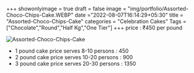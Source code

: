 +++
showonlyimage = true
draft = false
image = "img/portfolio/Assorted-Choco-Chips-Cake.WEBP"
date ="2022-08-07T16:14:29+05:30"
title = "Assorted-Choco-Chips-Cake"
categories = "Celebration Cakes"
Tags = ["Chocolate","Round","Half Kg","One Tier"]
+++
price : ₹450 per pound
<!--more-->
![Assorted-Choco-Chips-Cake](/img/portfolio/Assorted-Choco-Chips-Cake.WEBP)
* 1 pound cake price serves 8-10 persons : 450
* 2 pound cake price serves 10-20 persons : 900
* 3 pound cake price serves 20-30 persons : 1350
